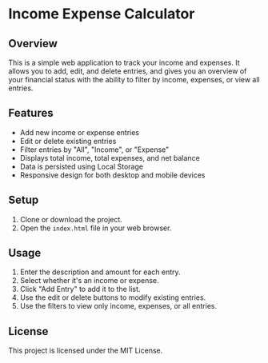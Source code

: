 # Income Expense Calculator

## Overview
This is a simple web application to track your income and expenses. It allows you to add, edit, and delete entries, and gives you an overview of your financial status with the ability to filter by income, expenses, or view all entries.

## Features
- Add new income or expense entries
- Edit or delete existing entries
- Filter entries by "All", "Income", or "Expense"
- Displays total income, total expenses, and net balance
- Data is persisted using Local Storage
- Responsive design for both desktop and mobile devices

## Setup
1. Clone or download the project.
2. Open the `index.html` file in your web browser.

## Usage
1. Enter the description and amount for each entry.
2. Select whether it's an income or expense.
3. Click "Add Entry" to add it to the list.
4. Use the edit or delete buttons to modify existing entries.
5. Use the filters to view only income, expenses, or all entries.

## License
This project is licensed under the MIT License.
